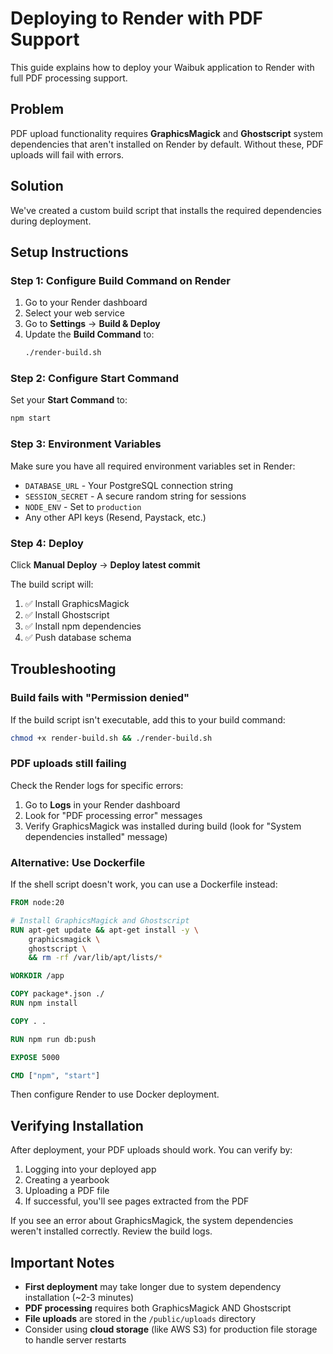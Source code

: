 # Deploying to Render with PDF Support

This guide explains how to deploy your Waibuk application to Render with full PDF processing support.

## Problem

PDF upload functionality requires **GraphicsMagick** and **Ghostscript** system dependencies that aren't installed on Render by default. Without these, PDF uploads will fail with errors.

## Solution

We've created a custom build script that installs the required dependencies during deployment.

## Setup Instructions

### Step 1: Configure Build Command on Render

1. Go to your Render dashboard
2. Select your web service
3. Go to **Settings** → **Build & Deploy**
4. Update the **Build Command** to:
   ```bash
   ./render-build.sh
   ```

### Step 2: Configure Start Command

Set your **Start Command** to:
```bash
npm start
```

### Step 3: Environment Variables

Make sure you have all required environment variables set in Render:

- `DATABASE_URL` - Your PostgreSQL connection string
- `SESSION_SECRET` - A secure random string for sessions
- `NODE_ENV` - Set to `production`
- Any other API keys (Resend, Paystack, etc.)

### Step 4: Deploy

Click **Manual Deploy** → **Deploy latest commit**

The build script will:
1. ✅ Install GraphicsMagick
2. ✅ Install Ghostscript  
3. ✅ Install npm dependencies
4. ✅ Push database schema

## Troubleshooting

### Build fails with "Permission denied"

If the build script isn't executable, add this to your build command:
```bash
chmod +x render-build.sh && ./render-build.sh
```

### PDF uploads still failing

Check the Render logs for specific errors:
1. Go to **Logs** in your Render dashboard
2. Look for "PDF processing error" messages
3. Verify GraphicsMagick was installed during build (look for "System dependencies installed" message)

### Alternative: Use Dockerfile

If the shell script doesn't work, you can use a Dockerfile instead:

```dockerfile
FROM node:20

# Install GraphicsMagick and Ghostscript
RUN apt-get update && apt-get install -y \
    graphicsmagick \
    ghostscript \
    && rm -rf /var/lib/apt/lists/*

WORKDIR /app

COPY package*.json ./
RUN npm install

COPY . .

RUN npm run db:push

EXPOSE 5000

CMD ["npm", "start"]
```

Then configure Render to use Docker deployment.

## Verifying Installation

After deployment, your PDF uploads should work. You can verify by:

1. Logging into your deployed app
2. Creating a yearbook
3. Uploading a PDF file
4. If successful, you'll see pages extracted from the PDF

If you see an error about GraphicsMagick, the system dependencies weren't installed correctly. Review the build logs.

## Important Notes

- **First deployment** may take longer due to system dependency installation (~2-3 minutes)
- **PDF processing** requires both GraphicsMagick AND Ghostscript
- **File uploads** are stored in the `/public/uploads` directory
- Consider using **cloud storage** (like AWS S3) for production file storage to handle server restarts
